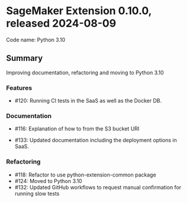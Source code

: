 # SageMaker Extension 0.10.0, released 2024-08-09

Code name: Python 3.10

## Summary

Improving documentation, refactoring and moving to Python 3.10

### Features

* #120: Running CI tests in the SaaS as well as the Docker DB.

### Documentation

* #116: Explanation of how to from the S3 bucket URI
- #133: Updated documentation including the deployment options in SaaS.

### Refactoring

* #118: Refactor to use python-extension-common package
* #124: Moved to Python 3.10
* #132: Updated GitHub workflows to request manual confirmation for running slow tests
